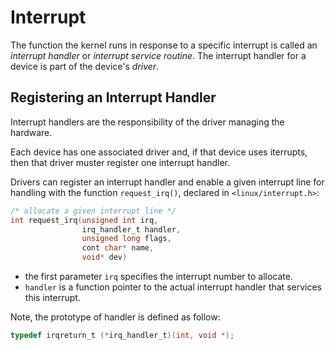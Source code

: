 # Interrupt
The function the kernel runs in response to a specific interrupt is called
an *interrupt handler* or *interrupt service routine*. The interrupt
handler for a device is part of the device's *driver*.

## Registering an Interrupt Handler
Interrupt handlers are the responsibility of the driver managing the
hardware. 

Each device has one associated driver and, if that device uses iterrupts,
then that driver muster register one interrupt handler.

Drivers can register an interrupt handler and enable a given interrupt
line for handling with the function `request_irq()`, declared in
`<linux/interrupt.h>`:
```c
/* allocate a given interrupt line */
int request_irq(unsigned int irq,
                irq_handler_t handler,
                unsigned long flags,
                cont char* name,
                void* dev)
```

* the first parameter `irq` specifies the interrupt number to allocate.
* `handler` is a function pointer to the actual interrupt handler that
  services this interrupt.

Note, the prototype of handler is defined as follow:
```c
typedef irqreturn_t (*irq_handler_t)(int, void *);
```

